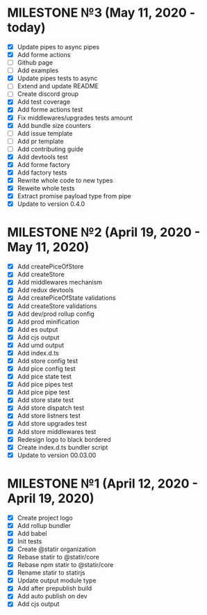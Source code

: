 # MILESTONE №3 (May 11, 2020 - today)

- [x] Update pipes to async pipes
- [x] Add forme actions
- [ ] Github page
- [ ] Add examples
- [x] Update pipes tests to async
- [ ] Extend and update README
- [ ] Create discord group
- [x] Add test coverage
- [x] Add forme actions test
- [x] Fix middlewares/upgrades tests amount
- [x] Add bundle size counters
- [ ] Add issue template
- [ ] Add pr template
- [ ] Add contributing guide
- [x] Add devtools test
- [x] Add forme factory
- [x] Add factory tests
- [x] Rewrite whole code to new types
- [x] Reweite whole tests
- [x] Extract promise payload type from pipe
- [x] Update to version 0.4.0

# MILESTONE №2 (April 19, 2020 - May 11, 2020)

- [x] Add createPiceOfStore
- [x] Add createStore
- [x] Add middlewares mechanism
- [x] Add redux devtools
- [x] Add createPiceOfState validations
- [x] Add createStore validations
- [x] Add dev/prod rollup config
- [x] Add prod minification
- [x] Add es output
- [x] Add cjs output
- [x] Add umd output
- [x] Add index.d.ts
- [x] Add store config test
- [x] Add pice config test
- [x] Add pice state test
- [x] Add pice pipes test
- [x] Add pice pipe test
- [x] Add store state test
- [x] Add store dispatch test
- [x] Add store listners test
- [x] Add store upgrades test
- [x] Add store middlewares test
- [x] Redesign logo to black bordered
- [x] Create index.d.ts bundler script
- [x] Update to version 00.03.00

# MILESTONE №1 (April 12, 2020 - April 19, 2020)

- [x] Create project logo
- [x] Add rollup bundler
- [x] Add babel
- [x] Init tests
- [x] Create @statir organization
- [x] Rebase statir to @statir/core
- [x] Rebase npm statir to @statir/core
- [x] Rename statir to statirjs
- [x] Update output module type
- [x] Add after prepublish build
- [x] Add auto publish on dev
- [x] Add cjs output
